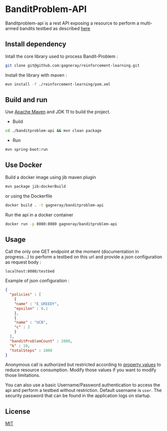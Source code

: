 # BanditProblem-API

Banditproblem-api is a rest API exposing a resource to perform a multi-armed bandits testbed as described [here](https://github.com/gagneray/reinforcement-learning/blob/main/bandit-problem/README.md)

## Install dependency

Intall the core library used to process Bandit-Problem : 
```bash
git clone git@github.com:gagneray/reinforcement-learning.git
```

Install the library with maven : 
```bash
mvn install -f ./reinforcement-learning/pom.xml
```

## Build and run

Use [Apache Maven](https://maven.apache.org/) and JDK 11 to build the project.

- Build
```bash
cd ./banditproblem-api && mvn clean package
```

- Run
```bash
mvn spring-boot:run
```

## Use Docker

Build a docker image using jib maven plugin
```bash
mvn package jib:dockerBuild
```
or using the Dockerfile
```bash
docker build . -t gagneray/banditproblem-api
```

Run the api in a docker container
```bash
docker run -p 8080:8080 gagneray/banditproblem-api
```

## Usage

Call the only one GET endpoint at the moment (documentation in progress...) to perform a testbed on this url and provide a json configuration as request body :
```
localhost:8080/testbed
```
Example of json configuration : 
```json
{
  "policies" : [ 
    {
    "name" : "E_GREEDY",
    "epsilon" : 0.1
    },
    {
    "name" : "UCB",
    "c" : 2
    }
  ],
  "banditProblemCount" : 2000,
  "k" : 10,
  "totalSteps" : 1000
}
```

Anonymous call is authorized but restricted according to [property values](/src/main/resources/application.properties) to reduce resource consumption. Modify those values if you want to modify those limitations.

You can also use a basic Username/Password authentication to access the api and perform a testbed without restriction. Default username is ```user```. The security password that can be found in the application logs on startup. 


## License
[MIT](https://choosealicense.com/licenses/mit/)